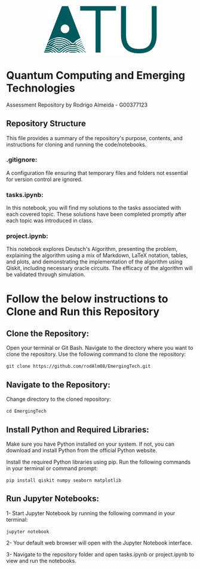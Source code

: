 <div style="text-align: center;">
    <img src="./images/ATU_Logo-removebg-preview.png" width="60%" alt="ATU Logo">
</div>


# Quantum Computing and Emerging Technologies 
Assessment Repository
by Rodrigo Almeida - G00377123

## Repository Structure
This file provides a summary of the repository's purpose, contents, and instructions for cloning and running the code/notebooks.

### .gitignore: 
A configuration file ensuring that temporary files and folders not essential for version control are ignored.

### tasks.ipynb: 
In this notebook, you will find my solutions to the tasks associated with each covered topic. These solutions have been completed promptly after each topic was introduced in class.

### project.ipynb: 
This notebook explores Deutsch's Algorithm, presenting the problem, explaining the algorithm using a mix of Markdown, LaTeX notation, tables, and plots, and demonstrating the implementation of the algorithm using Qiskit, including necessary oracle circuits. The efficacy of the algorithm will be validated through simulation.

# Follow the below instructions to Clone and Run this Repository

## Clone the Repository:

Open your terminal or Git Bash.
Navigate to the directory where you want to clone the repository.
Use the following command to clone the repository:

`git clone https://github.com/rodAlm08/EmergingTech.git`

## Navigate to the Repository:

Change directory to the cloned repository:

`cd EmergingTech`

## Install Python and Required Libraries:
Make sure you have Python installed on your system. If not, you can download and install Python from the official Python website.

Install the required Python libraries using pip. Run the following commands in your terminal or command prompt:

`pip install qiskit numpy seaborn matplotlib`

## Run Jupyter Notebooks:

1- Start Jupyter Notebook by running the following command in your terminal:

`jupyter notebook`

2- Your default web browser will open with the Jupyter Notebook interface.

3- Navigate to the repository folder and open tasks.ipynb or project.ipynb to view and run the notebooks.

